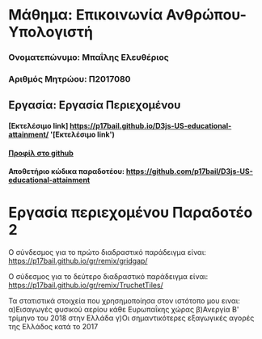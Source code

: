 # Μάθημα: Επικοινωνία Ανθρώπου-Υπολογιστή
 
### Ονοματεπώνυμο: Μπαΐλης Ελευθέριος
### Αριθμός Μητρώου: Π2017080
 
## Εργασία: Εργασία Περιεχομένου
 
 
#### [Εκτελέσιμο link] https://p17bail.github.io/D3js-US-educational-attainment/ '[Εκτελέσιμο link')
#### [Προφίλ στο github](https://github.com/p17bail 'Προφίλ στο github')
 
#### Αποθετήριο κώδικα παραδοτέου: https://github.com/p17bail/D3js-US-educational-attainment

# Εργασία περιεχομένου Παραδοτέο 2 
Ο σύνδεσμος για το πρώτο διαδραστικό παράδειγμα είναι: https://p17bail.github.io/gr/remix/gridgap/

Ο σύδεσμος για το δεύτερο διαδραστικό παράδειγμα είναι: https://p17bail.github.io/gr/remix/TruchetTiles/

Τα στατιστικά στοιχεία που χρησημοποίησα στον ιστότοπο μου ειναι: α)Εισαγωγές φυσικού αερίου κάθε Ευρωπαΐκης χώρας
β)Ανεργία Β' τρίμηνο του 2018 στην Ελλάδα γ)Οι σημαντικότερες εξαγωγικές αγορές της Ελλάδος κατά το 2017
